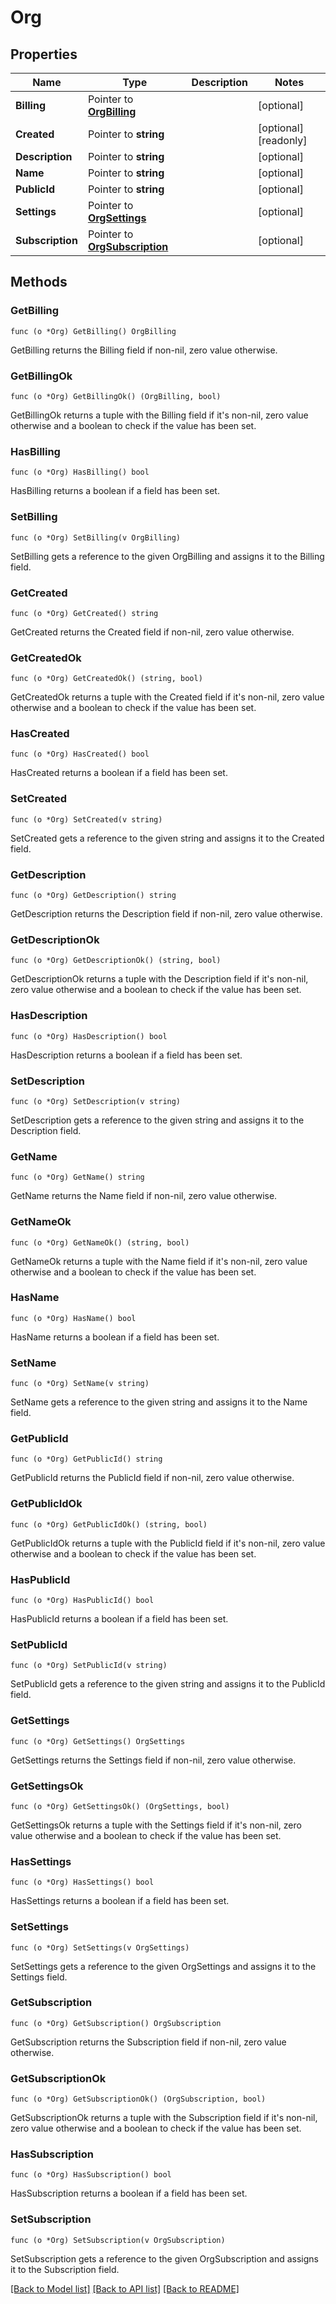 # Org

## Properties

Name | Type | Description | Notes
------------ | ------------- | ------------- | -------------
**Billing** | Pointer to [**OrgBilling**](Org_billing.md) |  | [optional] 
**Created** | Pointer to **string** |  | [optional] [readonly] 
**Description** | Pointer to **string** |  | [optional] 
**Name** | Pointer to **string** |  | [optional] 
**PublicId** | Pointer to **string** |  | [optional] 
**Settings** | Pointer to [**OrgSettings**](Org_settings.md) |  | [optional] 
**Subscription** | Pointer to [**OrgSubscription**](Org_subscription.md) |  | [optional] 

## Methods

### GetBilling

`func (o *Org) GetBilling() OrgBilling`

GetBilling returns the Billing field if non-nil, zero value otherwise.

### GetBillingOk

`func (o *Org) GetBillingOk() (OrgBilling, bool)`

GetBillingOk returns a tuple with the Billing field if it's non-nil, zero value otherwise
and a boolean to check if the value has been set.

### HasBilling

`func (o *Org) HasBilling() bool`

HasBilling returns a boolean if a field has been set.

### SetBilling

`func (o *Org) SetBilling(v OrgBilling)`

SetBilling gets a reference to the given OrgBilling and assigns it to the Billing field.

### GetCreated

`func (o *Org) GetCreated() string`

GetCreated returns the Created field if non-nil, zero value otherwise.

### GetCreatedOk

`func (o *Org) GetCreatedOk() (string, bool)`

GetCreatedOk returns a tuple with the Created field if it's non-nil, zero value otherwise
and a boolean to check if the value has been set.

### HasCreated

`func (o *Org) HasCreated() bool`

HasCreated returns a boolean if a field has been set.

### SetCreated

`func (o *Org) SetCreated(v string)`

SetCreated gets a reference to the given string and assigns it to the Created field.

### GetDescription

`func (o *Org) GetDescription() string`

GetDescription returns the Description field if non-nil, zero value otherwise.

### GetDescriptionOk

`func (o *Org) GetDescriptionOk() (string, bool)`

GetDescriptionOk returns a tuple with the Description field if it's non-nil, zero value otherwise
and a boolean to check if the value has been set.

### HasDescription

`func (o *Org) HasDescription() bool`

HasDescription returns a boolean if a field has been set.

### SetDescription

`func (o *Org) SetDescription(v string)`

SetDescription gets a reference to the given string and assigns it to the Description field.

### GetName

`func (o *Org) GetName() string`

GetName returns the Name field if non-nil, zero value otherwise.

### GetNameOk

`func (o *Org) GetNameOk() (string, bool)`

GetNameOk returns a tuple with the Name field if it's non-nil, zero value otherwise
and a boolean to check if the value has been set.

### HasName

`func (o *Org) HasName() bool`

HasName returns a boolean if a field has been set.

### SetName

`func (o *Org) SetName(v string)`

SetName gets a reference to the given string and assigns it to the Name field.

### GetPublicId

`func (o *Org) GetPublicId() string`

GetPublicId returns the PublicId field if non-nil, zero value otherwise.

### GetPublicIdOk

`func (o *Org) GetPublicIdOk() (string, bool)`

GetPublicIdOk returns a tuple with the PublicId field if it's non-nil, zero value otherwise
and a boolean to check if the value has been set.

### HasPublicId

`func (o *Org) HasPublicId() bool`

HasPublicId returns a boolean if a field has been set.

### SetPublicId

`func (o *Org) SetPublicId(v string)`

SetPublicId gets a reference to the given string and assigns it to the PublicId field.

### GetSettings

`func (o *Org) GetSettings() OrgSettings`

GetSettings returns the Settings field if non-nil, zero value otherwise.

### GetSettingsOk

`func (o *Org) GetSettingsOk() (OrgSettings, bool)`

GetSettingsOk returns a tuple with the Settings field if it's non-nil, zero value otherwise
and a boolean to check if the value has been set.

### HasSettings

`func (o *Org) HasSettings() bool`

HasSettings returns a boolean if a field has been set.

### SetSettings

`func (o *Org) SetSettings(v OrgSettings)`

SetSettings gets a reference to the given OrgSettings and assigns it to the Settings field.

### GetSubscription

`func (o *Org) GetSubscription() OrgSubscription`

GetSubscription returns the Subscription field if non-nil, zero value otherwise.

### GetSubscriptionOk

`func (o *Org) GetSubscriptionOk() (OrgSubscription, bool)`

GetSubscriptionOk returns a tuple with the Subscription field if it's non-nil, zero value otherwise
and a boolean to check if the value has been set.

### HasSubscription

`func (o *Org) HasSubscription() bool`

HasSubscription returns a boolean if a field has been set.

### SetSubscription

`func (o *Org) SetSubscription(v OrgSubscription)`

SetSubscription gets a reference to the given OrgSubscription and assigns it to the Subscription field.


[[Back to Model list]](../README.md#documentation-for-models) [[Back to API list]](../README.md#documentation-for-api-endpoints) [[Back to README]](../README.md)


